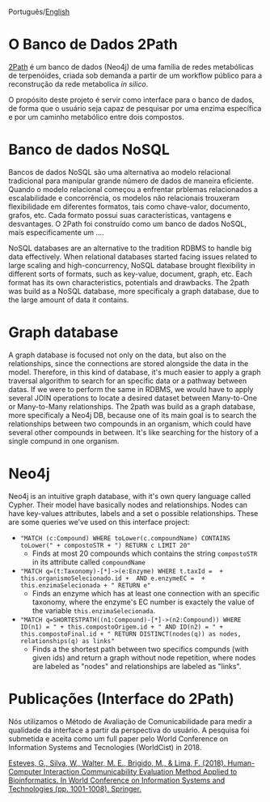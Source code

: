Português/[English](https://gitlab.com/gabepk.ape/Interface_2Path/blob/master/README.md)

# O Banco de Dados 2Path

[2Path](http://www.biomol.unb.br/2pat) é um banco de dados (Neo4j) de uma família de redes metabólicas de terpenóides, criada sob demanda a partir de um workflow público para a reconstrução da rede metabolica *in silico*.

O propósito deste projeto é servir como interface para o banco de dados, de forma que o usuário seja capaz de pesquisar por uma enzima específica e por um caminho metabólico entre dois compostos.

# Banco de dados NoSQL

Bancos de dados NoSQL são uma alternativa ao modelo relacional tradicional para manipular grande número de dados de maneira eficiente. Quando o modelo relacional começou a 
enfrentar prblemas relacionados a escalabilidade e concorrência, os modelos não relacionais trouxeram flexibilidade em diferentes formatos, tais como chave-valor, documento, grafos, etc.
Cada formato possui suas características, vantagens e desvantages. O 2Path foi construído como um banco de dados NoSQL, mais especificamente um ....


NoSQL databases are an alternative to the tradition RDBMS to handle big data effectively. When relational databases started facing issues related to large scaling and high-concurrency, 
NoSQL database brought flexibility in different sorts of formats, such as key-value, document, graph, etc. Each format has its own characteristics, potentials and drawbacks. 
The 2path was build as a NoSQL database, more specificaly a graph database, due to the large amount of data it contains.

# Graph database

A graph database is focused not only on the data, but also on the relationships, since the connections are stored alongside the data in the model. Therefore, in this kind of 
database, it's much easier to apply a graph traversal algorithm to search for an specific data or a pathway between datas. 
If we were to perform the same in RDBMS, we would have to apply several JOIN operations to locate a desired dataset between Many-to-One or Many-to-Many relationships.
The 2path was build as a graph database, more specificaly a Neo4j DB, because one of its main goal is to search the relationships between two compounds in an organism, which could have 
several other compounds in between. It's like searching for the history of a single compund in one organism.

# Neo4j

Neo4j is an intuitive graph database, with it's own query language called Cypher. Their model have basically nodes and relationships. Nodes can have key-values attributes, labels
and a set o possible relationships.
These are some queries we've used on this interface project:
* `"MATCH (c:Compound) WHERE toLower(c.compoundName) CONTAINS toLower(" + compostoSTR + ") RETURN c LIMIT 20"`
  * Finds at most 20 compounds which contains the string `compostoSTR` in its attribute called `compoundName`
* `"MATCH q=(t:Taxonomy)-[*]->(e:Enzyme) WHERE t.taxId =  + this.organismoSelecionado.id +  AND e.enzymeEC =  + this.enzimaSelecionada + " RETURN e"`
  * Finds an enzyme which has at least one connection with an specific taxonomy, where the enzyme's EC number is exactely the value of the variable `this.enzimaSelecionada`. 
* `"MATCH q=SHORTESTPATH((n1:Compound)-[*]->(n2:Compound)) WHERE ID(n1) = " + this.compostoOrigem.id + " AND ID(n2) = " + this.compostoFinal.id + " RETURN DISTINCT(nodes(q)) as nodes, relationships(q) as links"`
  * Finds a the shortest path between two specifics compunds (with given ids) and return a graph without node repetition, where nodes are labeled as "nodes" and relationships are labeled as "links".



# Publicações (Interface do 2Path)

Nós utilizamos o Método de Avaliação de Comunicabilidade para medir a qualidade da interface a partir da perspectiva do usuário. A pesquisa foi submetida e aceita como um full paper pelo World Conference on Information Systems and Tecnologies (WorldCist) in 2018.

[Esteves, G., Silva, W., Walter, M. E., Brigido, M., & Lima, F. (2018). Human-Computer Interaction Communicability Evaluation Method Applied to Bioinformatics. In World Conference on Information Systems and Technologies (pp. 1001-1008). Springer.](https://link.springer.com/chapter/10.1007/978-3-319-77712-2_95)